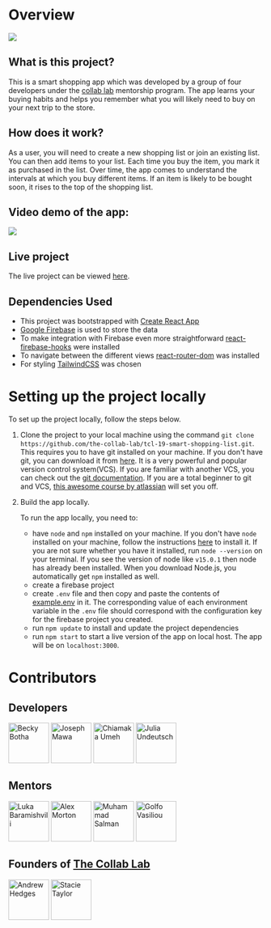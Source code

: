 # Overview

![](https://github.com/the-collab-lab/tcl-19-smart-shopping-list/blob/read-me/public/Thumbnail.png)

## What is this project?

This is a smart shopping app which was developed by a group of four developers under the [collab lab](https://the-collab-lab.codes/about-us/) mentorship program. The app learns your buying habits and helps you remember what you will likely need to buy on your next trip to the store. 

## How does it work?

As a user, you will need to create a new shopping list or join an existing list. You can then add items to your list. Each time you buy the item, you mark it as purchased in the list. Over time, the app comes to understand the intervals at which you buy different items. If an item is likely to be bought soon, it rises to the top of the shopping list.

## Video demo of the app:

![](https://github.com/the-collab-lab/tcl-19-smart-shopping-list/blob/read-me/public/smart-shopping-app.gif)


## Live project

The live project can be viewed [here](https://smart-shopping-list.netlify.app/).

## Dependencies Used

- This project was bootstrapped with [Create React App](https://github.com/facebook/create-react-app)
- [Google Firebase](https://firebase.google.com/) is used to store the data
- To make integration with Firebase even more straightforward [react-firebase-hooks](https://firebaseopensource.com/projects/csfrequency/react-firebase-hooks/) were installed
- To navigate between the different views [react-router-dom](https://reactrouter.com/web/guides/quick-start) was installed
- For styling [TailwindCSS](https://tailwindcss.com/docs/guides/create-react-app) was chosen



# Setting up the project locally

To set up the project locally, follow the steps below.

1. Clone the project to your local machine using the command `git clone https://github.com/the-collab-lab/tcl-19-smart-shopping-list.git`. This requires you to have git installed on your machine. If you don't have git, you can download it from [here](https://git-scm.com/downloads). It is a very powerful and popular version control system(VCS). If you are familiar with another VCS, you can check out the [git documentation](https://git-scm.com/doc). If you are a total beginner to git and VCS, [this awesome course by atlassian](https://www.atlassian.com/git/tutorials) will set you off.

2. Build the app locally. 
  
   To run the app locally, you need to:

    - have `node` and `npm` installed on your machine. If you don't have `node` installed on your machine, follow the instructions [here](https://nodejs.org/en/) to install it. If you are not sure whether you have it installed, run `node --version` on your terminal. If you see the version of node like `v15.0.1` then node has already been installed.  When you download Node.js, you automatically get `npm` installed as well.
    - create a firebase project 
    - create `.env` file and then copy and paste the contents of [example.env](./example.env) in it. The corresponding  value of each environment variable in the `.env` file should correspond with the configuration key for the firebase project  you  created.
    - run `npm update` to install and update the project dependencies
    - run `npm start` to start a live version of the app on local host. The app will be on `localhost:3000`.


# Contributors

## Developers

[//]: contributor-faces

<a href="https://github.com/rb50"><img src="https://avatars.githubusercontent.com/u/24212625?v=4" title="Becky Botha" width="80" height="80"></a>
<a href="https://github.com/nibble0101"><img src="https://avatars.githubusercontent.com/u/52580190?v=4" title="Joseph Mawa" width="80" height="80"></a>
<a href="https://github.com/Amaka202"><img src="https://avatars.githubusercontent.com/u/57858821?v=4" title="Chiamaka Umeh" width="80" height="80"></a>
<a href="https://github.com/YuriDevAT"><img src="https://avatars.githubusercontent.com/u/54622834?v=4" title="Julia Undeutsch" width="80" height="80"></a>

[//]: contributor-faces

## Mentors

[//]: contributor-faces

<a href="https://github.com/lukabaramishvili"><img src="https://avatars.githubusercontent.com/u/45564632?v=4" title="Luka Baramishvili" width="80" height="80"></a>
<a href="http://github.com/alexlsalt"><img src="https://avatars.githubusercontent.com/u/45923677?v=4" title="Alex Morton" width="80" height="80"></a>
<a href="https://github.com/salmanmanekia"><img src="https://avatars.githubusercontent.com/u/841955?v=4" title="Muhammad Salman" width="80" height="80"></a>
<a href="https://github.com/faysvas"><img src="https://avatars.githubusercontent.com/u/11340303?v=4" title="Golfo Vasiliou" width="80" height="80"></a>

[//]: contributor-faces

## Founders of [The Collab Lab](https://the-collab-lab.codes/)

[//]: contributor-faces

<a href="https://github.com/segdeha"><img src="https://avatars.githubusercontent.com/u/4306?v=4" title="Andrew Hedges" width="80" height="80"></a>
<a href="https://github.com/stacietaylorcima"><img src="https://avatars.githubusercontent.com/u/25017973?v=4" title="Stacie Taylor" width="80" height="80"></a>

[//]: contributor-faces
